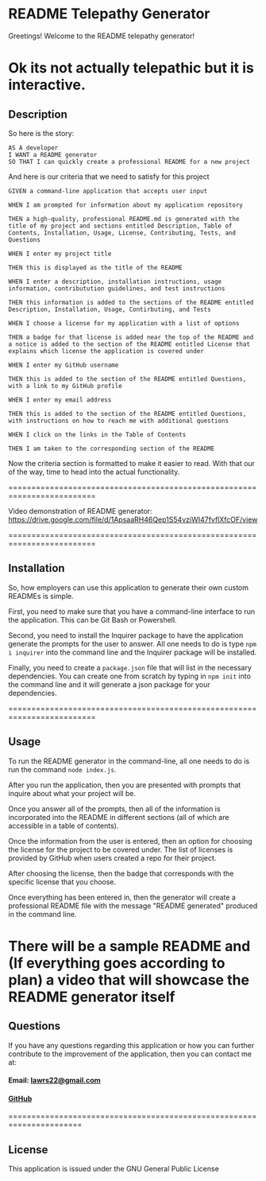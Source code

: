 # README Telepathy Generator

Greetings! Welcome to the README telepathy generator!


Ok its not actually telepathic but it is interactive.
=======================================================================

## Description

So here is the story:

```
AS A developer
I WANT a README generator
SO THAT I can quickly create a professional README for a new project
```

And here is our criteria that we need to satisfy for this project

```
GIVEN a command-line application that accepts user input

WHEN I am prompted for information about my application repository

THEN a high-quality, professional README.md is generated with the title of my project and sections entitled Description, Table of Contents, Installation, Usage, License, Contributing, Tests, and Questions

WHEN I enter my project title

THEN this is displayed as the title of the README

WHEN I enter a description, installation instructions, usage information, contributution guidelines, and test instructions

THEN this information is added to the sections of the README entitled Description, Installation, Usage, Contirbuting, and Tests

WHEN I choose a license for my application with a list of options

THEN a badge for that license is added near the top of the README and a notice is added to the section of the README entitled License that explains which license the application is covered under

WHEN I enter my GitHub username

THEN this is added to the section of the README entitled Questions, with a link to my GitHub profile

WHEN I enter my email address

THEN this is added to the section of the README entitled Questions, with instructions on how to reach me with additional questions

WHEN I click on the links in the Table of Contents

THEN I am taken to the corresponding section of the README
```

Now the criteria section is formatted to make it easier to read. With that our of the way, time to head into the actual functionality.

=========================================================================

Video demonstration of README generator: https://drive.google.com/file/d/1ApsaaRH46Qep1S54vziWI47fvflXfcOF/view

=========================================================================

## Installation

So, how employers can use this application to generate their own custom READMEs is simple.

First, you need to make sure that you have a command-line interface to run the application. This can be Git Bash or Powershell.

Second, you need to install the Inquirer package to have the application generate the prompts for the user to answer. All one needs to do is type `npm i inquirer` into the command line and the Inquirer package will be installed.

Finally, you need to create a `package.json` file that will list in the necessary dependencies. You can create one from scratch by typing in `npm init` into the command line and it will generate a json package for your dependencies.

=========================================================================

## Usage

To run the README generator in the command-line, all one needs to do is run the command `node index.js`.

After you run the application, then you are presented with prompts that inquire about what your project will be. 

Once you answer all of the prompts, then all of the information is incorporated into the README in different sections (all of which are accessible in a table of contents). 

Once the information from the user is entered, then an option for choosing the license for the project to be covered under. The list of licenses is provided by GitHub when users created a repo for their project. 

After choosing the license, then the badge that corresponds with the specific license that you choose.

Once everything has been entered in, then the generator will create a professional README file with the message "README generated" produced in the command line.

There will be a sample README and (If everything goes according to plan) a video that will showcase the README generator itself
==================================================================

## Questions
If you have any questions regarding this application or how you can further contribute to the improvement of the application, then you can contact me at:

#### Email: lawrs22@gmail.com
#### [GitHub](https://github.com/LawrenceSB24)

======================================================================

## License
This application is issued under the GNU General Public License